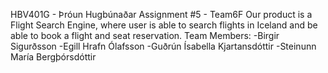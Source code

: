 HBV401G - Þróun Hugbúnaðar
Assignment #5 - Team6F
Our product is a Flight Search Engine, where user is able to search flights in Iceland and be able to book a flight and seat reservation. 
Team Members: 
-Birgir Sigurðsson
-Egill Hrafn Ólafsson
-Guðrún Ísabella Kjartansdóttir
-Steinunn María Bergþórsdóttir
